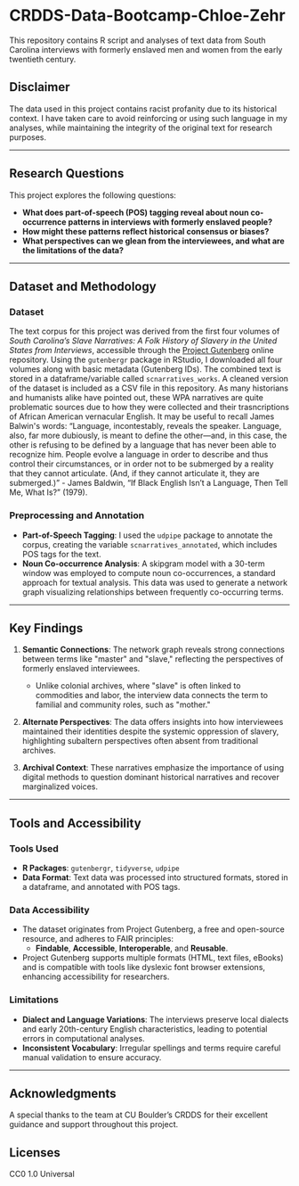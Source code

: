 # CRDDS-Data-Bootcamp-Chloe-Zehr
This repository contains R script and analyses of text data from South Carolina interviews with formerly enslaved men and women from the early twentieth century. 

## Disclaimer
The data used in this project contains racist profanity due to its historical context. I have taken care to avoid reinforcing or using such language in my analyses, while maintaining the integrity of the original text for research purposes.

---

## Research Questions
This project explores the following questions:

- **What does part-of-speech (POS) tagging reveal about noun co-occurrence patterns in interviews with formerly enslaved people?**  
- **How might these patterns reflect historical consensus or biases?**  
- **What perspectives can we glean from the interviewees, and what are the limitations of the data?**

---

## Dataset and Methodology

### Dataset
The text corpus for this project was derived from the first four volumes of *South Carolina’s Slave Narratives: A Folk History of Slavery in the United States from Interviews*, accessible through the [Project Gutenberg](https://www.gutenberg.org) online repository. Using the `gutenbergr` package in RStudio, I downloaded all four volumes along with basic metadata (Gutenberg IDs). The combined text is stored in a dataframe/variable called `scnarratives_works`. A cleaned version of the dataset is included as a CSV file in this repository. As many historians and humanists alike have pointed out, these WPA narratives are quite problematic sources due to how they were collected and their trasncriptions of African American vernacular English. It may be useful to recall James Balwin's words: “Language, incontestably, reveals the speaker. Language, also, far more dubiously, is meant to define the other—and, in this case, the other is refusing to be defined by a language that has never been able to recognize him. People evolve a language in order to describe and thus control their circumstances, or in order not to be submerged by a reality that they cannot articulate. (And, if they cannot articulate it, they are submerged.)” - James Baldwin, “If Black English Isn’t a Language, Then Tell Me, What Is?” (1979). 

### Preprocessing and Annotation
- **Part-of-Speech Tagging**: I used the `udpipe` package to annotate the corpus, creating the variable `scnarratives_annotated`, which includes POS tags for the text.  
- **Noun Co-occurrence Analysis**: A skipgram model with a 30-term window was employed to compute noun co-occurrences, a standard approach for textual analysis. This data was used to generate a network graph visualizing relationships between frequently co-occurring terms.

---

## Key Findings

1. **Semantic Connections**: The network graph reveals strong connections between terms like "master" and "slave," reflecting the perspectives of formerly enslaved interviewees.  
   - Unlike colonial archives, where "slave" is often linked to commodities and labor, the interview data connects the term to familial and community roles, such as "mother."
   
2. **Alternate Perspectives**: The data offers insights into how interviewees maintained their identities despite the systemic oppression of slavery, highlighting subaltern perspectives often absent from traditional archives.  

3. **Archival Context**: These narratives emphasize the importance of using digital methods to question dominant historical narratives and recover marginalized voices.

---

## Tools and Accessibility

### Tools Used
- **R Packages**: `gutenbergr`, `tidyverse`, `udpipe`  
- **Data Format**: Text data was processed into structured formats, stored in a dataframe, and annotated with POS tags.

### Data Accessibility
- The dataset originates from Project Gutenberg, a free and open-source resource, and adheres to FAIR principles:  
  - **Findable**, **Accessible**, **Interoperable**, and **Reusable**.  
- Project Gutenberg supports multiple formats (HTML, text files, eBooks) and is compatible with tools like dyslexic font browser extensions, enhancing accessibility for researchers.

### Limitations
- **Dialect and Language Variations**: The interviews preserve local dialects and early 20th-century English characteristics, leading to potential errors in computational analyses.  
- **Inconsistent Vocabulary**: Irregular spellings and terms require careful manual validation to ensure accuracy.  

---

## Acknowledgments
A special thanks to the team at CU Boulder’s CRDDS for their excellent guidance and support throughout this project.

## Licenses
CC0 1.0 Universal
